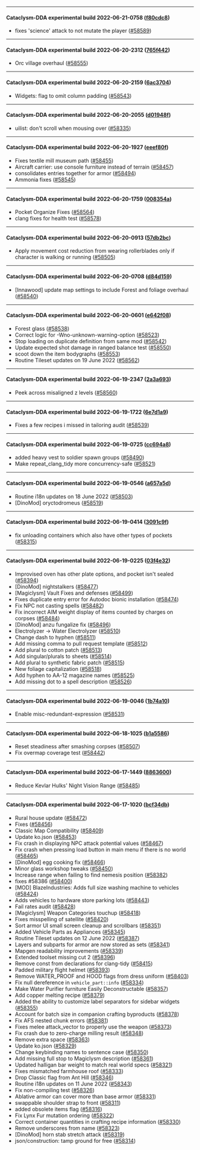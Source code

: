 
---

#### Cataclysm-DDA experimental build 2022-06-21-0758 ([f80cdc8](https://github.com/CleverRaven/Cataclysm-DDA/releases/tag/cdda-experimental-2022-06-21-0758))

* fixes 'science' attack to not mutate the player ([#58589](https://github.com/CleverRaven/Cataclysm-DDA/pull/58589))

---

#### Cataclysm-DDA experimental build 2022-06-20-2312 ([765f442](https://github.com/CleverRaven/Cataclysm-DDA/releases/tag/cdda-experimental-2022-06-20-2312))

* Orc village overhaul ([#58555](https://github.com/CleverRaven/Cataclysm-DDA/pull/58555))

---

#### Cataclysm-DDA experimental build 2022-06-20-2159 ([6ac3704](https://github.com/CleverRaven/Cataclysm-DDA/releases/tag/cdda-experimental-2022-06-20-2159))

* Widgets: flag to omit column padding ([#58543](https://github.com/CleverRaven/Cataclysm-DDA/pull/58543))

---

#### Cataclysm-DDA experimental build 2022-06-20-2055 ([d01948f](https://github.com/CleverRaven/Cataclysm-DDA/releases/tag/cdda-experimental-2022-06-20-2055))

* uilist: don't scroll when mousing over ([#58335](https://github.com/CleverRaven/Cataclysm-DDA/pull/58335))

---

#### Cataclysm-DDA experimental build 2022-06-20-1927 ([eeef80f](https://github.com/CleverRaven/Cataclysm-DDA/releases/tag/cdda-experimental-2022-06-20-1927))

* Fixes textile mill museum path ([#58455](https://github.com/CleverRaven/Cataclysm-DDA/pull/58455))
* Aircraft carrier: use console furniture instead of terrain ([#58457](https://github.com/CleverRaven/Cataclysm-DDA/pull/58457))
* consolidates entries together for armor ([#58494](https://github.com/CleverRaven/Cataclysm-DDA/pull/58494))
* Ammonia fixes ([#58545](https://github.com/CleverRaven/Cataclysm-DDA/pull/58545))

---

#### Cataclysm-DDA experimental build 2022-06-20-1759 ([008354a](https://github.com/CleverRaven/Cataclysm-DDA/releases/tag/cdda-experimental-2022-06-20-1759))

* Pocket Organize Fixes ([#58564](https://github.com/CleverRaven/Cataclysm-DDA/pull/58564))
* clang fixes for health test ([#58578](https://github.com/CleverRaven/Cataclysm-DDA/pull/58578))

---

#### Cataclysm-DDA experimental build 2022-06-20-0913 ([57db2bc](https://github.com/CleverRaven/Cataclysm-DDA/releases/tag/cdda-experimental-2022-06-20-0913))

* Apply movement cost reduction from wearing rollerblades only if character is walking or running ([#58505](https://github.com/CleverRaven/Cataclysm-DDA/pull/58505))

---

#### Cataclysm-DDA experimental build 2022-06-20-0708 ([d84d159](https://github.com/CleverRaven/Cataclysm-DDA/releases/tag/cdda-experimental-2022-06-20-0708))

* [Innawood] update map settings to include Forest and foliage overhaul ([#58540](https://github.com/CleverRaven/Cataclysm-DDA/pull/58540))

---

#### Cataclysm-DDA experimental build 2022-06-20-0601 ([e642f08](https://github.com/CleverRaven/Cataclysm-DDA/releases/tag/cdda-experimental-2022-06-20-0601))

* Forest glass ([#58538](https://github.com/CleverRaven/Cataclysm-DDA/pull/58538))
* Correct logic for -Wno-unknown-warning-option ([#58523](https://github.com/CleverRaven/Cataclysm-DDA/pull/58523))
* Stop loading on duplicate definition from same mod ([#58542](https://github.com/CleverRaven/Cataclysm-DDA/pull/58542))
* Update expected shot damage in ranged balance test ([#58550](https://github.com/CleverRaven/Cataclysm-DDA/pull/58550))
* scoot down the item bodygraphs ([#58553](https://github.com/CleverRaven/Cataclysm-DDA/pull/58553))
* Routine Tileset updates on 19 June 2022 ([#58562](https://github.com/CleverRaven/Cataclysm-DDA/pull/58562))

---

#### Cataclysm-DDA experimental build 2022-06-19-2347 ([2a3a693](https://github.com/CleverRaven/Cataclysm-DDA/releases/tag/cdda-experimental-2022-06-19-2347))

* Peek across misaligned z levels ([#58560](https://github.com/CleverRaven/Cataclysm-DDA/pull/58560))

---

#### Cataclysm-DDA experimental build 2022-06-19-1722 ([6e7d1a9](https://github.com/CleverRaven/Cataclysm-DDA/releases/tag/cdda-experimental-2022-06-19-1722))

* Fixes a few recipes i missed in tailoring audit ([#58539](https://github.com/CleverRaven/Cataclysm-DDA/pull/58539))

---

#### Cataclysm-DDA experimental build 2022-06-19-0725 ([cc694a8](https://github.com/CleverRaven/Cataclysm-DDA/releases/tag/cdda-experimental-2022-06-19-0725))

* added heavy vest to soldier spawn groups ([#58490](https://github.com/CleverRaven/Cataclysm-DDA/pull/58490))
* Make repeat_clang_tidy more concurrency-safe ([#58521](https://github.com/CleverRaven/Cataclysm-DDA/pull/58521))

---

#### Cataclysm-DDA experimental build 2022-06-19-0546 ([a657a5d](https://github.com/CleverRaven/Cataclysm-DDA/releases/tag/cdda-experimental-2022-06-19-0546))

* Routine i18n updates on 18 June 2022 ([#58503](https://github.com/CleverRaven/Cataclysm-DDA/pull/58503))
* [DinoMod] oryctodromeus ([#58519](https://github.com/CleverRaven/Cataclysm-DDA/pull/58519))

---

#### Cataclysm-DDA experimental build 2022-06-19-0414 ([3091c9f](https://github.com/CleverRaven/Cataclysm-DDA/releases/tag/cdda-experimental-2022-06-19-0414))

* fix unloading containers which also have other types of pockets ([#58315](https://github.com/CleverRaven/Cataclysm-DDA/pull/58315))

---

#### Cataclysm-DDA experimental build 2022-06-19-0225 ([03f4e32](https://github.com/CleverRaven/Cataclysm-DDA/releases/tag/cdda-experimental-2022-06-19-0225))

* Improvised oven has other plate options, and pocket isn't sealed ([#58394](https://github.com/CleverRaven/Cataclysm-DDA/pull/58394))
* [DinoMod] nightstalkers ([#58477](https://github.com/CleverRaven/Cataclysm-DDA/pull/58477))
* [Magiclysm] Vault Fixes and defenses ([#58499](https://github.com/CleverRaven/Cataclysm-DDA/pull/58499))
* Fixes duplicate entry error for Autodoc bionic installation ([#58474](https://github.com/CleverRaven/Cataclysm-DDA/pull/58474))
* Fix NPC not casting spells ([#58482](https://github.com/CleverRaven/Cataclysm-DDA/pull/58482))
* Fix incorrect AIM weight display of items counted by charges on corpses ([#58484](https://github.com/CleverRaven/Cataclysm-DDA/pull/58484))
* [DinoMod] anzu fungalize fix ([#58496](https://github.com/CleverRaven/Cataclysm-DDA/pull/58496))
* Electrolyzer → Water Electrolyzer ([#58510](https://github.com/CleverRaven/Cataclysm-DDA/pull/58510))
* Change dash to hyphen ([#58511](https://github.com/CleverRaven/Cataclysm-DDA/pull/58511))
* Add missing comma to pull request template ([#58512](https://github.com/CleverRaven/Cataclysm-DDA/pull/58512))
* Add plural to cotton patch ([#58513](https://github.com/CleverRaven/Cataclysm-DDA/pull/58513))
* Add singular/plurals to sheets ([#58514](https://github.com/CleverRaven/Cataclysm-DDA/pull/58514))
* Add plural to synthetic fabric patch ([#58515](https://github.com/CleverRaven/Cataclysm-DDA/pull/58515))
* New foliage capitalization ([#58518](https://github.com/CleverRaven/Cataclysm-DDA/pull/58518))
* Add hyphen to AA-12 magazine names ([#58525](https://github.com/CleverRaven/Cataclysm-DDA/pull/58525))
* Add missing dot to a spell description ([#58526](https://github.com/CleverRaven/Cataclysm-DDA/pull/58526))

---

#### Cataclysm-DDA experimental build 2022-06-19-0046 ([1b74a10](https://github.com/CleverRaven/Cataclysm-DDA/releases/tag/cdda-experimental-2022-06-19-0046))

* Enable misc-redundant-expression ([#58531](https://github.com/CleverRaven/Cataclysm-DDA/pull/58531))

---

#### Cataclysm-DDA experimental build 2022-06-18-1025 ([b1a5586](https://github.com/CleverRaven/Cataclysm-DDA/releases/tag/cdda-experimental-2022-06-18-1025))

* Reset steadiness after smashing corpses ([#58507](https://github.com/CleverRaven/Cataclysm-DDA/pull/58507))
* Fix overmap coverage test ([#58442](https://github.com/CleverRaven/Cataclysm-DDA/pull/58442))

---

#### Cataclysm-DDA experimental build 2022-06-17-1449 ([8863600](https://github.com/CleverRaven/Cataclysm-DDA/releases/tag/cdda-experimental-2022-06-17-1449))

* Reduce Kevlar Hulks' Night Vision Range ([#58485](https://github.com/CleverRaven/Cataclysm-DDA/pull/58485))

---

#### Cataclysm-DDA experimental build 2022-06-17-1020 ([bcf34db](https://github.com/CleverRaven/Cataclysm-DDA/releases/tag/cdda-experimental-2022-06-17-1020))

* Rural house update ([#58472](https://github.com/CleverRaven/Cataclysm-DDA/pull/58472))
* Fixes ([#58456](https://github.com/CleverRaven/Cataclysm-DDA/pull/58456))
* Classic Map Compatibility ([#58409](https://github.com/CleverRaven/Cataclysm-DDA/pull/58409))
* Update ko.json ([#58453](https://github.com/CleverRaven/Cataclysm-DDA/pull/58453))
* Fix crash in displaying NPC attack potential values ([#58467](https://github.com/CleverRaven/Cataclysm-DDA/pull/58467))
* Fix crash when pressing load button in main menu if there is no world ([#58465](https://github.com/CleverRaven/Cataclysm-DDA/pull/58465))
* [DinoMod] egg cooking fix ([#58466](https://github.com/CleverRaven/Cataclysm-DDA/pull/58466))
* Minor glass workshop tweaks ([#58450](https://github.com/CleverRaven/Cataclysm-DDA/pull/58450))
* Increase range when failing to find nemesis position ([#58382](https://github.com/CleverRaven/Cataclysm-DDA/pull/58382))
* fixes #58386 ([#58400](https://github.com/CleverRaven/Cataclysm-DDA/pull/58400))
* [MOD] BlazeIndustries: Adds full size washing machine to vehicles ([#58424](https://github.com/CleverRaven/Cataclysm-DDA/pull/58424))
* Adds vehicles to hardware store parking lots ([#58443](https://github.com/CleverRaven/Cataclysm-DDA/pull/58443))
* Fail rates audit ([#58428](https://github.com/CleverRaven/Cataclysm-DDA/pull/58428))
* [Magiclysm] Weapon Categories touchup ([#58418](https://github.com/CleverRaven/Cataclysm-DDA/pull/58418))
* Fixes misspelling of satellite ([#58420](https://github.com/CleverRaven/Cataclysm-DDA/pull/58420))
* Sort armor UI small screen cleanup and scrollbars ([#58351](https://github.com/CleverRaven/Cataclysm-DDA/pull/58351))
* Added Vehicle Parts as Appliances ([#58345](https://github.com/CleverRaven/Cataclysm-DDA/pull/58345))
* Routine Tileset updates on 12 June 2022 ([#58387](https://github.com/CleverRaven/Cataclysm-DDA/pull/58387))
* Layers and subparts for armor are now stored as sets ([#58341](https://github.com/CleverRaven/Cataclysm-DDA/pull/58341))
* Mapgen readability improvements ([#58339](https://github.com/CleverRaven/Cataclysm-DDA/pull/58339))
* Extended toolset missing cut 2 ([#58396](https://github.com/CleverRaven/Cataclysm-DDA/pull/58396))
* Remove const from declarations for clang-tidy ([#58415](https://github.com/CleverRaven/Cataclysm-DDA/pull/58415))
* Padded military flight helmet ([#58393](https://github.com/CleverRaven/Cataclysm-DDA/pull/58393))
* Remove WATER_PROOF and HOOD flags from dress uniform ([#58403](https://github.com/CleverRaven/Cataclysm-DDA/pull/58403))
* Fix null dereference in `vehicle_part::info` ([#58334](https://github.com/CleverRaven/Cataclysm-DDA/pull/58334))
* Make Water Purifier furniture Easily Deconstructable ([#58357](https://github.com/CleverRaven/Cataclysm-DDA/pull/58357))
* Add copper melting recipe ([#58379](https://github.com/CleverRaven/Cataclysm-DDA/pull/58379))
* Added the ability to customize label separators for sidebar widgets ([#58355](https://github.com/CleverRaven/Cataclysm-DDA/pull/58355))
* Account for batch size in companion crafting byproducts ([#58378](https://github.com/CleverRaven/Cataclysm-DDA/pull/58378))
* Fix AFS nested chunk errors ([#58381](https://github.com/CleverRaven/Cataclysm-DDA/pull/58381))
* Fixes melee attack_vector to properly use the weapon ([#58373](https://github.com/CleverRaven/Cataclysm-DDA/pull/58373))
* Fix crash due to zero-charge milling result ([#58348](https://github.com/CleverRaven/Cataclysm-DDA/pull/58348))
* Remove extra space ([#58363](https://github.com/CleverRaven/Cataclysm-DDA/pull/58363))
* Update ko.json ([#58329](https://github.com/CleverRaven/Cataclysm-DDA/pull/58329))
* Change keybinding names to sentence case ([#58350](https://github.com/CleverRaven/Cataclysm-DDA/pull/58350))
* Add missing full stop to Magiclysm description ([#58361](https://github.com/CleverRaven/Cataclysm-DDA/pull/58361))
* Updated halligan bar weight to match real world specs ([#58321](https://github.com/CleverRaven/Cataclysm-DDA/pull/58321))
* Fixes mismatched farmhouse roof ([#58333](https://github.com/CleverRaven/Cataclysm-DDA/pull/58333))
* Drop Classic flag from Ant Hill ([#58346](https://github.com/CleverRaven/Cataclysm-DDA/pull/58346))
* Routine i18n updates on 11 June 2022 ([#58343](https://github.com/CleverRaven/Cataclysm-DDA/pull/58343))
* Fix non-compiling test ([#58326](https://github.com/CleverRaven/Cataclysm-DDA/pull/58326))
* Ablative armor can cover more than base armor ([#58331](https://github.com/CleverRaven/Cataclysm-DDA/pull/58331))
* swappable shoulder strap to front ([#58311](https://github.com/CleverRaven/Cataclysm-DDA/pull/58311))
* added obsolete items flag ([#58316](https://github.com/CleverRaven/Cataclysm-DDA/pull/58316))
* Fix Lynx Fur mutation ordering ([#58322](https://github.com/CleverRaven/Cataclysm-DDA/pull/58322))
* Correct container quantities in crafting recipe information ([#58330](https://github.com/CleverRaven/Cataclysm-DDA/pull/58330))
* Remove underscores from name ([#58323](https://github.com/CleverRaven/Cataclysm-DDA/pull/58323))
* [DinoMod] horn stab stretch attack ([#58319](https://github.com/CleverRaven/Cataclysm-DDA/pull/58319))
* json/construction: tamp ground for free ([#58314](https://github.com/CleverRaven/Cataclysm-DDA/pull/58314))
